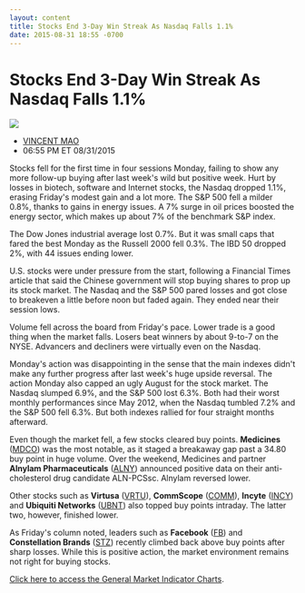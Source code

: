 ```yaml
---
layout: content
title: Stocks End 3-Day Win Streak As Nasdaq Falls 1.1%
date: 2015-08-31 18:55 -0700
---
```



Stocks End 3-Day Win Streak As Nasdaq Falls 1.1%
=================================================


![](https://www.investors.com/wp-content/uploads/ibd-migrated-images/MPv_150901_635766322142242807.png)

* [VINCENT MAO](https://www.investors.com/author/maov/ "Posts by VINCENT MAO")
* 06:55 PM ET 08/31/2015




  

Stocks fell for the first time in four sessions Monday, failing to show any more follow-up buying after last week's wild but positive week. Hurt by losses in biotech, software and Internet stocks, the Nasdaq dropped 1.1%, erasing Friday's modest gain and a lot more. The S&P 500 fell a milder 0.8%, thanks to gains in energy issues. A 7% surge in oil prices boosted the energy sector, which makes up about 7% of the benchmark S&P index.

  

The Dow Jones industrial average lost 0.7%. But it was small caps that fared the best Monday as the Russell 2000 fell 0.3%. The IBD 50 dropped 2%, with 44 issues ending lower.

  

U.S. stocks were under pressure from the start, following a Financial Times article that said the Chinese government will stop buying shares to prop up its stock market. The Nasdaq and the S&P 500 pared losses and got close to breakeven a little before noon but faded again. They ended near their session lows.

  

Volume fell across the board from Friday's pace. Lower trade is a good thing when the market falls. Losers beat winners by about 9-to-7 on the NYSE. Advancers and decliners were virtually even on the Nasdaq.

  

Monday's action was disappointing in the sense that the main indexes didn't make any further progress after last week's huge upside reversal. The action Monday also capped an ugly August for the stock market. The Nasdaq slumped 6.9%, and the S&P 500 lost 6.3%. Both had their worst monthly performances since May 2012, when the Nasdaq tumbled 7.2% and the S&P 500 fell 6.3%. But both indexes rallied for four straight months afterward.

  

Even though the market fell, a few stocks cleared buy points. **Medicines** ([MDCO](https://research.investors.com/quote.aspx?symbol=MDCO)) was the most notable, as it staged a breakaway gap past a 34.80 buy point in huge volume. Over the weekend, Medicines and partner **Alnylam Pharmaceuticals** ([ALNY](https://research.investors.com/quote.aspx?symbol=ALNY)) announced positive data on their anti-cholesterol drug candidate ALN-PCSsc. Alnylam reversed lower.

  

Other stocks such as **Virtusa** ([VRTU](https://research.investors.com/quote.aspx?symbol=VRTU)), **CommScope** ([COMM](https://research.investors.com/quote.aspx?symbol=COMM)), **Incyte** ([INCY](https://research.investors.com/quote.aspx?symbol=INCY)) and **Ubiquiti Networks** ([UBNT](https://research.investors.com/quote.aspx?symbol=UBNT)) also topped buy points intraday. The latter two, however, finished lower.

  

As Friday's column noted, leaders such as **Facebook** ([FB](https://research.investors.com/quote.aspx?symbol=FB)) and **Constellation Brands** ([STZ](https://research.investors.com/quote.aspx?symbol=STZ)) recently climbed back above buy points after sharp losses. While this is positive action, the market environment remains not right for buying stocks.

  

[Click here to access the General Market Indicator Charts](https://www.investors.com/pdf/GMI_090115.pdf).




